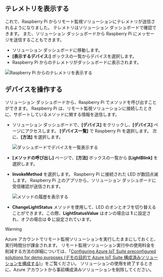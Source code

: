 ## <a name="view-the-telemetry"></a>テレメトリを表示する

これで、Raspberry Pi からリモート監視ソリューションにテレメトリが送信されるようになりました。 テレメトリはソリューション ダッシュボードで確認できます。 また、ソリューション ダッシュボードから Raspberry Pi にメッセージを送信することもできます。

- ソリューション ダッシュボードに移動します。
- **[表示するデバイス:]** ボックスの一覧からデバイスを選択します。
- Raspberry Pi からのテレメトリがダッシュボードに表示されます。

![Raspberry Pi からのテレメトリを表示する][img-telemetry-display]

## <a name="act-on-the-device"></a>デバイスを操作する

ソリューション ダッシュボードから、Raspberry Pi でメソッドを呼び出すことができます。 Raspberry Pi は、リモート監視ソリューションに接続したときに、サポートしているメソッドに関する情報を送信します。

- ソリューション ダッシュボードで、**[デバイス]** をクリックし、**[デバイス]** ページにアクセスします。 **[デバイス一覧]** で Raspberry Pi を選択します。 次に、**[方法]** を選択します。

    ![ダッシュボードでデバイスを一覧表示する][img-list-devices]

- **[メソッドの呼び出し]** ページで、**[方法]** ボックスの一覧から **[LightBlink]** を選択します。

- **InvokeMethod** を選択します。 Raspberry Pi に接続された LED が数回点滅します。 Raspberry Pi 上のアプリから、ソリューション ダッシュボードに受信確認が送信されます。

    ![メソッドの履歴を表示する][img-method-history]

- **ChangeLightStatus** メソッドを使用して、LED のオンとオフを切り替えることができます。この際、**LightStatusValue** はオンの場合は **1** に設定され、オフの場合は **0** に設定されています。

> [!WARNING]
> Azure アカウントでリモート監視ソリューションを実行したままにしておくと、実行時間分が課金されます。 リモート監視ソリューション実行中の使用料金を削減する方法の詳細については、「[Configuring Azure IoT Suite preconfigured solutions for demo purposes (デモの目的で Azure IoT Suite 構成済みソリューションを構成する)][lnk-demo-config]」をご覧ください。 ソリューションの使用を終了するときに、Azure アカウントから事前構成済みソリューションを削除してください。


[img-telemetry-display]: media/iot-suite-raspberry-pi-kit-view-telemetry/telemetry.png
[img-list-devices]: media/iot-suite-raspberry-pi-kit-view-telemetry/listdevices.png
[img-method-history]: media/iot-suite-raspberry-pi-kit-view-telemetry/methodhistory.png

[lnk-demo-config]: https://github.com/Azure/azure-iot-remote-monitoring/blob/master/Docs/configure-preconfigured-demo.md